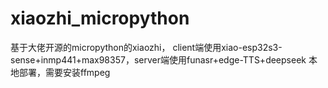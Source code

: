 # xiaozhi_micropython
基于大佬开源的micropython的xiaozhi， client端使用xiao-esp32s3-sense+inmp441+max98357，server端使用funasr+edge-TTS+deepseek
本地部署，需要安装ffmpeg

